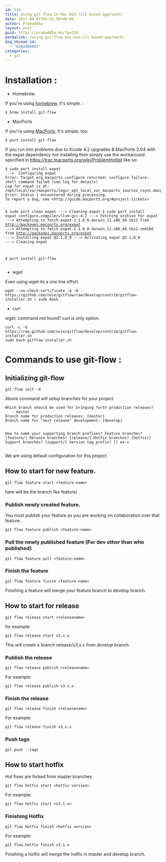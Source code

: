 ```yaml
---
id: 516
title: Using git flow in Mac OSX (CLI based approach)
date: 2017-09-01T05:51:50+00:00
author: Prabuddha
layout: post
guid: https://prabuddha.me/?p=516
permalink: /using-git-flow-mac-osx-cli-based-approach/
dsq_thread_id:
  - "6202808993"
categories:
  - git
---
```

<h1><strong>Installation :</strong></h1>
<ul>
 	<li><a id="user-content-homebrew" class="anchor" href="https://github.com/nvie/gitflow/wiki/Mac-OS-X#homebrew" aria-hidden="true"></a>Homebrew</li>
</ul>
If you're using <a href="http://github.com/mxcl/homebrew">homebrew</a>, it's simple. :
<pre><code>$ brew install git-flow
</code></pre>
<ul>
 	<li><a id="user-content-macports" class="anchor" href="https://github.com/nvie/gitflow/wiki/Mac-OS-X#macports" aria-hidden="true"></a>MacPorts</li>
</ul>
If you're using <a href="http://macports.org/">MacPorts</a>, it's simple, too:
<pre><code>$ port install git-flow
</code></pre>
If you run into problems due to Xcode 4.2 upgrades &amp; MacPorts 2.04 with the expat dependency not installing then simply use the workaround specified in <a href="https://trac.macports.org/wiki/ProblemHotlist">https://trac.macports.org/wiki/ProblemHotlist</a> like so:
<pre><code>$ sudo port install expat
---&gt;  Configuring expat
Error: Target org.macports.configure returned: configure failure: shell command failed (see log for details)
Log for expat is at: /opt/local/var/macports/logs/_opt_local_var_macports_sources_rsync.macports.org_release_tarballs_ports_textproc_expat/expat/main.log
Error: Status 1 encountered during processing.
To report a bug, see &lt;http://guide.macports.org/#project.tickets&gt;

$ sudo port clean expat
---&gt;  Cleaning expat
$ sudo port install expat configure.compiler=llvm-gcc-4.2
---&gt;  Fetching archive for expat
---&gt;  Attempting to fetch expat-2.1.0_0.darwin_11.x86_64.tbz2 from http://packages.macports.org/expat
---&gt;  Attempting to fetch expat-2.1.0_0.darwin_11.x86_64.tbz2.rmd160 from http://packages.macports.org/expat
---&gt;  Installing expat @2.1.0_0
---&gt;  Activating expat @2.1.0_0
---&gt;  Cleaning expat 

$ port install git-flow
</code></pre>
<ul>
 	<li><a id="user-content-wget" class="anchor" href="https://github.com/nvie/gitflow/wiki/Mac-OS-X#wget" aria-hidden="true"></a>wget</li>
</ul>
Even using wget its a one line effort.
<pre><code>wget --no-check-certificate -q -O - https://github.com/nvie/gitflow/raw/develop/contrib/gitflow-installer.sh | sudo bash
</code></pre>
<ul>
 	<li><a id="user-content-curl" class="anchor" href="https://github.com/nvie/gitflow/wiki/Mac-OS-X#curl" aria-hidden="true"></a>curl</li>
</ul>
wget: command not found? curl is only option.
<pre><code>curl -L -O https://raw.github.com/nvie/gitflow/develop/contrib/gitflow-installer.sh
sudo bash gitflow-installer.sh
</code></pre>
<h1>Commands to use git-flow :</h1>
<h2>Initializing git-flow</h2>
<pre><code>git flow init -d
</code></pre>
Above command will setup branches for your project.
<pre><code>Which branch should be used for bringing forth production releases?
   - master
Branch name for production releases: [master] 
Branch name for "next release" development: [develop] 

How to name your supporting branch prefixes?
Feature branches? [feature/] 
Release branches? [release/] 
Hotfix branches? [hotfix/] 
Support branches? [support/] 
Version tag prefix? [] ee-v
</code></pre>
We are using default configuration for this project.
<h2><a id="user-content-how-to-start-for-new-feature" class="anchor" href="https://github.com/rtCamp/docs.rtcamp.com/blob/master/easyengine/dev/git-flow.md#how-to-start-for-new-feature" aria-hidden="true"></a>How to start for new feature.</h2>
<pre><code>git flow feature start &lt;feature-name&gt;
</code></pre>
here will be the branch like feature/
<h3><a id="user-content-publish-newly-created-feature" class="anchor" href="https://github.com/rtCamp/docs.rtcamp.com/blob/master/easyengine/dev/git-flow.md#publish-newly-created-feature" aria-hidden="true"></a>Publish newly created feature.</h3>
You must publish your feature as you are working on collaboration over that feature.
<pre><code>git flow feature publish &lt;feature-name&gt;
</code></pre>
<h3><a id="user-content-pull-the-newly-published-feature-for-dev-other-than-who-published" class="anchor" href="https://github.com/rtCamp/docs.rtcamp.com/blob/master/easyengine/dev/git-flow.md#pull-the-newly-published-feature-for-dev-other-than-who-published" aria-hidden="true"></a>Pull the newly published feature (For dev other than who published)</h3>
<pre><code>git flow feature pull &lt;feature-name&gt;
</code></pre>
<h3><a id="user-content-finish-the-feature" class="anchor" href="https://github.com/rtCamp/docs.rtcamp.com/blob/master/easyengine/dev/git-flow.md#finish-the-feature" aria-hidden="true"></a>Finish the feature</h3>
<pre><code>git flow feature finish &lt;feature-name&gt;
</code></pre>
Finishing a feature will merge your feature branch to develop branch.
<h2><a id="user-content-how-to-start-for-release" class="anchor" href="https://github.com/rtCamp/docs.rtcamp.com/blob/master/easyengine/dev/git-flow.md#how-to-start-for-release" aria-hidden="true"></a>How to start for release</h2>
<pre><code>git flow release start &lt;releasename&gt;
</code></pre>
for example:
<pre><code>git flow release start v3.x.x
</code></pre>
This will create a branch release/v3.x.x from <em>develop</em> branch.
<h3><a id="user-content-publish-the-release" class="anchor" href="https://github.com/rtCamp/docs.rtcamp.com/blob/master/easyengine/dev/git-flow.md#publish-the-release" aria-hidden="true"></a>Publish the release</h3>
<pre><code>git flow release publish &lt;releasename&gt;
</code></pre>
For example:
<pre><code>git flow release publish v3.x.x
</code></pre>
<h3><a id="user-content-finish-the-release" class="anchor" href="https://github.com/rtCamp/docs.rtcamp.com/blob/master/easyengine/dev/git-flow.md#finish-the-release" aria-hidden="true"></a>Finish the release</h3>
<pre><code>git flow release finish &lt;releasename&gt;
</code></pre>
For example:
<pre><code>git flow release finish v3.x.x
</code></pre>
<h3><a id="user-content-push-tags" class="anchor" href="https://github.com/rtCamp/docs.rtcamp.com/blob/master/easyengine/dev/git-flow.md#push-tags" aria-hidden="true"></a>Push tags</h3>
<pre><code>git push --tags
</code></pre>
<h2><a id="user-content-how-to-start-hotfix" class="anchor" href="https://github.com/rtCamp/docs.rtcamp.com/blob/master/easyengine/dev/git-flow.md#how-to-start-hotfix" aria-hidden="true"></a>How to start hotfix</h2>
Hot fixes are forked from master branches.
<pre><code>git flow hotfix start &lt;hotfix version&gt;
</code></pre>
For example:
<pre><code>git flow hotfix start &lt;v3.1.x&gt;
</code></pre>
<h3><a id="user-content-finishing-hotfix" class="anchor" href="https://github.com/rtCamp/docs.rtcamp.com/blob/master/easyengine/dev/git-flow.md#finishing-hotfix" aria-hidden="true"></a>Finishing Hotfix</h3>
<pre><code>git flow hotfix finish &lt;hotfix version&gt;
</code></pre>
For example:
<pre><code>git flow hotfix finish v3.1.x
</code></pre>
Finishing a hotfix will merge the hotfix in master and develop branch.

&nbsp;